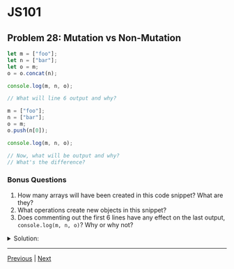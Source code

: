 # JS101
## Problem 28: Mutation vs Non-Mutation

```js
let m = ["foo"];
let n = ["bar"];
let o = m;
o = o.concat(n);

console.log(m, n, o);

// What will line 6 output and why?

m = ["foo"];
n = ["bar"];
o = m;
o.push(n[0]);

console.log(m, n, o);

// Now, what will be output and why?
// What's the difference?
```

### Bonus Questions
1. How many arrays will have been created in this code snippet? What are they?
2. What operations create new objects in this snippet?
3. Does commenting out the first 6 lines have any effect on the last output, `console.log(m, n, o)`? Why or why not?

<details>
<summary>Solution:</summary>

```js
console.log(m, n, o);  // ["foo"] ["bar"] ["foo", "bar"]

console.log(m, n, o);  // ["foo", "bar"] ["bar"] ["foo", "bar"]
```

**Explanation:**
In the first section, `concat` is a non-mutating method that returns a new array. So `o` is reassigned to reference a new array containing elements from both `m` and `n`, while `m` remains unchanged.

In the second section, `push` is a mutating method. Since `o` references the same array as `m`, using `push` on `o` mutates the shared array, affecting both `m` and `o`.

**Bonus Questions:**
1. 5 arrays total:
   - `["foo"]` (first `m`)
   - `["bar"]` (first `n`)
   - `["foo", "bar"]` (created by `concat`)
   - `["foo"]` (second `m`)
   - `["bar"]` (second `n`)

2. The array literals (`["foo"]`, `["bar"]`) and the `concat` method create new objects.

3. No, commenting out the first 6 lines has no effect on the last output. The variables are reassigned on lines 8-9, completely replacing their previous values. Variables don't retain history; they only reference their current values.

</details>

---

[Previous](27.md) | [Next](29.md)

